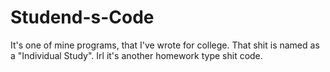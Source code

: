 # Studend-s-Code
It's one of mine programs, that I've wrote for college. That shit is named as a "Individual Study". Irl it's another homework type shit code.
